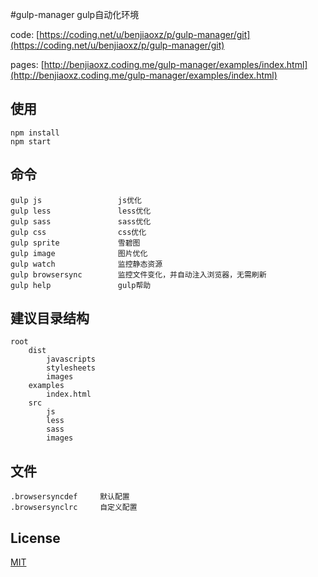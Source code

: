 #gulp-manager
gulp自动化环境

code: [https://coding.net/u/benjiaoxz/p/gulp-manager/git](https://coding.net/u/benjiaoxz/p/gulp-manager/git)

pages: [http://benjiaoxz.coding.me/gulp-manager/examples/index.html](http://benjiaoxz.coding.me/gulp-manager/examples/index.html)

## 使用

	npm install
	npm start

## 命令

    gulp js 				js优化
    gulp less 				less优化
    gulp sass 				sass优化
    gulp css 				css优化
    gulp sprite 			雪碧图
    gulp image 				图片优化
    gulp watch 				监控静态资源
    gulp browsersync 		监控文件变化，并自动注入浏览器，无需刷新
    gulp help 				gulp帮助

## 建议目录结构

    root
        dist
            javascripts
            stylesheets
            images
        examples
            index.html
        src
            js
            less
            sass
            images

## 文件

    .browsersyncdef     默认配置
    .browsersynclrc     自定义配置

## License

[MIT](http://opensource.org/licenses/MIT)